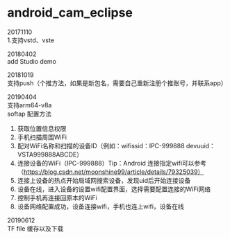 # android_cam_eclipse   
20171110        
1.支持vstd、vste   


20180402     
add Studio demo    


20181019     
支持push（个推方法，如果是新包名，需要自己重新注册个推账号，并联系app）     

20190404  
支持arm64-v8a    
softap 配置方法   
1. 获取位置信息权限  
2. 手机扫描周围WiFi   
3. 配对WiFi名称和扫描的设备ID（例如：wifissid：IPC-999888  devuuid：VSTA999888ABCDE）    
4. 连接设备的WiFi（IPC-999888）Tip：Android 连接指定wifi可以参考（https://blog.csdn.net/moonshine99/article/details/79325039）    
5. 连接上设备的热点开始局域网搜索设备，发现uid后开始连接设备   
6. 设备在线，进入设备的设置wifi配置界面，选择需要配置连接的WiFi网络    
7. 控制手机再连接回原本的WiFi    
8. 设备网络配置成功，设备连接wifi，手机也连上wifi，设备在线      

20190612    
TF file  缓存以及下载   
    



